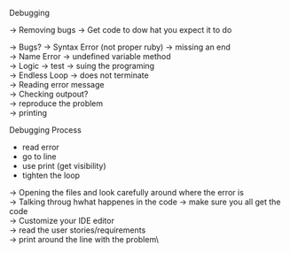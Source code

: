Debugging

-> Removing bugs
-> Get code to dow hat you expect it to do

-> Bugs? -> Syntax Error (not proper ruby) -> missing an end\
         -> Name Error -> undefined variable method\
         -> Logic -> test -> suing the programing\
         -> Endless Loop -> does not terminate\
         -> Reading error message\
         -> Checking outpout?\
         -> reproduce the problem\
         -> printing

Debugging Process
* read error
* go to line
* use print (get visibility)
* tighten the loop


-> Opening the files and look carefully around where the error is\
-> Talking throug hwhat happenes in the code -> make sure you all get the code\
-> Customize your IDE editor\
-> read the user stories/requirements\
-> print around the line with the problem\
